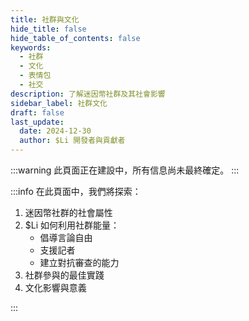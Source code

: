 ```yaml
---
title: 社群與文化
hide_title: false
hide_table_of_contents: false
keywords:
  - 社群
  - 文化
  - 表情包
  - 社交
description: 了解迷因幣社群及其社會影響
sidebar_label: 社群文化
draft: false
last_update:
  date: 2024-12-30
  author: $Li 開發者與貢獻者
---
```


:::warning
此頁面正在建設中，所有信息尚未最終確定。
:::

:::info
在此頁面中，我們將探索：

1. 迷因幣社群的社會屬性
2. $Li 如何利用社群能量：
   - 倡導言論自由
   - 支援記者
   - 建立對抗審查的能力
3. 社群參與的最佳實踐
4. 文化影響與意義

:::
